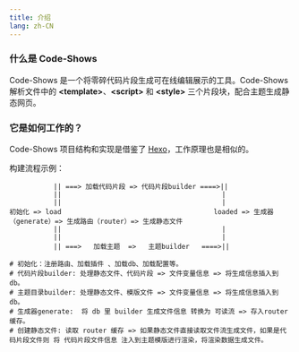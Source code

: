 ```yaml
---
title: 介绍
lang: zh-CN
---
```


### 什么是 Code-Shows
Code-Shows 是一个将零碎代码片段生成可在线编辑展示的工具。Code-Shows 解析文件中的 **<template\>**、**<script\>** 和 **<style\>** 三个片段块，配合主题生成静态网页。

### 它是如何工作的？
Code-Shows 项目结构和实现是借鉴了 [Hexo](https://hexo.io/zh-cn/)，工作原理也是相似的。

构建流程示例：
``` 
           || ===> 加载代码片段 => 代码片段builder ====>||
           ||                                        |
           ||                                        |
初始化 => load                                      loaded => 生成器（generate）=> 生成路由（router）=> 生成静态文件
           ||                                        |
           ||                                        |
           || ===>   加载主题  =>   主题builder   ====>||

# 初始化：注册路由、加载插件 、加载db、加载配置等。
# 代码片段builder: 处理静态文件、代码片段 => 文件变量信息 => 将生成信息插入到 db。
# 主题目录builder: 处理静态文件、模版文件 => 文件变量信息 => 将生成信息插入到 db。
# 生成器generate:  将 db 里 builder 生成文件信息 转换为 可读流 => 存入router缓存。
# 创建静态文件: 读取 router 缓存 => 如果静态文件直接读取文件流生成文件，如果是代码片段文件则 将 代码片段文件信息 注入到主题模版进行渲染，将渲染数据生成文件。
```